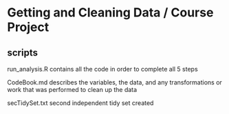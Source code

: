 # Getting and Cleaning Data / Course Project

## scripts

run_analysis.R contains all the code in order to complete all 5 steps

CodeBook.md describes the variables, the data, and any transformations or work that was performed to clean up the data

secTidySet.txt second independent tidy set created
